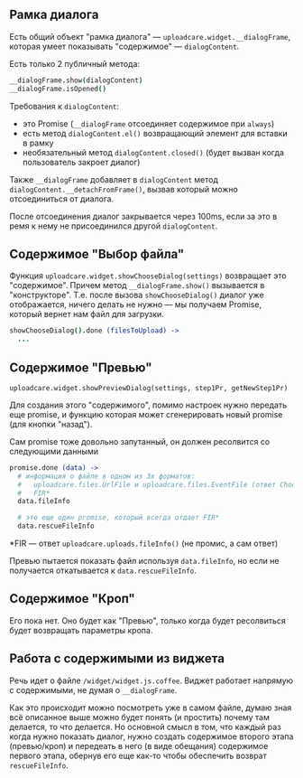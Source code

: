 ## Рамка диалога

Есть общий объект "рамка диалога" — `uploadcare.widget.__dialogFrame`, которая 
умеет показывать "содержимое" — `dialogContent`.

Есть только 2 публичный метода:

```coffeescript
__dialogFrame.show(dialogContent)
__dialogFrame.isOpened()
```

Требования к `dialogContent`:

 - это Promise (`__dialogFrame` отсоединяет содержимое при `always`)
 - есть метод `dialogContent.el()` возвращающий элемент для вставки в рамку
 - необязательный метод `dialogContent.closed()` (будет вызван когда пользователь закроет диалог)

Также `__dialogFrame` добавляет в `dialogContent` метод `dialogContent.__detachFromFrame()`,
вызвав который можно отсоединиться от диалога.

После отсоединения диалог закрывается через 100ms, если за это в ремя к нему не 
присоединился другой `dialogContent`.

## Содержимое "Выбор файла"

Функция `uploadcare.widget.showChooseDialog(settings)` возвращает это "содержимое". Причем 
метод `__dialogFrame.show()` вызывается в "конструкторе". 
Т.е. после вызова `showChooseDialog()` диалог уже отображается, ничего делать не 
нужно — мы получаем Promise, который вернет нам файл для загрузки.

```coffeescript
showChooseDialog().done (filesToUpload) ->
  ...
```

## Содержимое "Превью"

`uploadcare.widget.showPreviewDialog(settings, step1Pr, getNewStep1Pr)`

Для создания этого "содержимого", помимо настроек нужно передать еще promise, и 
функцию которая может сгенерировать новый promise (для кнопки "назад").

Сам promise тоже довольно запутанный, он должен ресолвится со следующими данными

```coffeescript
promise.done (data) ->
  # информация о файле в одном из 3х форматов:
  #   uploadcare.files.UrlFile и uploadcare.files.EventFile (ответ ChooseDialog)
  #   FIR*
  data.fileInfo

  # это еще один promise, который всегда отдает FIR*
  data.rescueFileInfo
```

*FIR — ответ `uploadcare.uploads.fileInfo()` (не промис, а сам ответ)

Превью пытается показать файл используя `data.fileInfo`, но если не получается 
откатывается к `data.rescueFileInfo`.

## Содержимое "Кроп"

Его пока нет. Оно будет как "Превью", только когда будет ресолвиться будет 
возвращать параметры кропа.

## Работа с содержимыми из виджета

Речь идет о файле `/widget/widget.js.coffee`. Виджет работает напрямую с 
содержимыми, не думая о `__dialogFrame`.

Как это происходит можно посмотреть уже в самом файле, думаю зная всё описанное 
выше можно будет понять (и простить) почему там делается, то что делается. 
Но основной смысл в том, что каждый раз когда нужно показать диалог, нужно 
создать содержимое второго этапа (превью/кроп)
и передеать в него (в виде обещания) содержимое первого этапа, обернув его еще 
как-то чтобы обеспечить возврат `rescueFileInfo`.